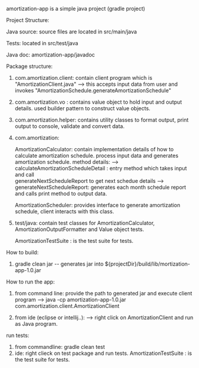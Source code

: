 

amortization-app is a simple java project (gradle project)


Project Structure:

Java source: source files are located in src/main/java


Tests: located in src/test/java

Java doc: amortization-app/javadoc

Package structure:

1) com.amortization.client: contain client program which is "AmortizationClient.java"
		--> this accepts input data from user  and invokes "AmortizationSchedule.generateAmortizationSchedule"

2) com.amortization.vo : 
	contains value object to hold input and output details. used builder pattern to construct value objects.

3) com.amortization.helper: 
	contains utility classes to format output, print output to console, validate and convert data.

4) com.amortization:
		 
	AmortizationCalculator: contain implementation details of how to calculate amortization schedule.
			process input data and generates amortization schedule.
	method details:
	--> calculateAmortizationScheduleDetail : entry method which takes input and call		
				generateNextScheduleReport to get next schedue details
	--> generateNextScheduleReport: generates each month schedule report and calls print method to output data.

	AmortizationScheduler: provides interface to generate amortization schedule, client interacts with this class.


5) test/java: contain test classes for AmortizationCalculator, 	AmortizationOutputFormatter and Value object tests.
	
	AmortizationTestSuite : is the test suite for tests.



How to build:

1) gradle clean jar -- generates jar into ${projectDir}/build/lib/mortization-app-1.0.jar


How to run the app:

1) from command line: provide the path to generated jar and execute client program
	--> java -cp amortization-app-1.0.jar com.amortization.client.AmortizationClient

2) from ide (eclipse or intellij..):
	--> right click on AmortizationClient and run as Java program.

run tests:

1) from commandline: gradle clean test
2) ide: right clieck on test package and run tests. AmortizationTestSuite : is the test suite for tests.



